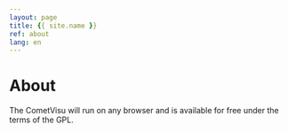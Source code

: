 ```yaml
---
layout: page
title: {{ site.name }}
ref: about
lang: en
---
```


About
=====

The CometVisu will run on <span itemprop="operatingSystem">any browser</span> and is available for <span itemprop="offers" itemscope itemtype="http://schema.org/Offer"><span itemprop="price" content="0.00">free</span></span> under the terms of the GPL.